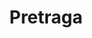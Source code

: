 ---
title: "Pretraga"
layout: "search"
url: "/sr/search/"
summary: "pretraga"
placeholder: "Ukucajte za pretragu..."
---